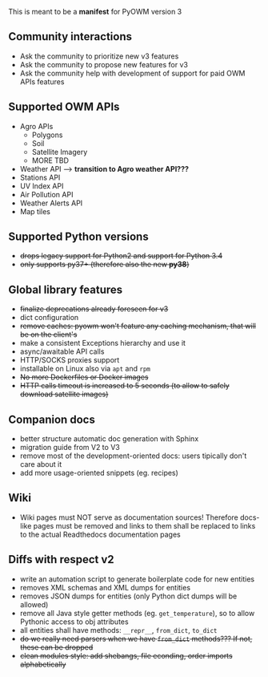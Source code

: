 This is meant to be a **manifest** for PyOWM version 3

## Community interactions
- Ask the community to prioritize new v3 features
- Ask the community to propose new features for v3
- Ask the community help with development of support for paid OWM APIs features


## Supported OWM APIs
- Agro APIs
    - Polygons
    - Soil
    - Satellite Imagery
    - MORE TBD
- Weather API --> **transition to Agro weather API???**
- Stations API
- UV Index API
- Air Pollution API
- Weather Alerts API
- Map tiles

## Supported Python versions
- ~~drops legacy support for Python2 and support for Python 3.4~~
- ~~only supports py37+ (therefore also the new **py38**)~~

## Global library features
- ~~finalize deprecations already foreseen for v3~~
- dict configuration
- ~~remove caches: pyowm won't feature any caching mechanism, that will be on the client's~~
- make a consistent Exceptions hierarchy and use it
- async/awaitable API calls
- HTTP/SOCKS proxies support
- installable on Linux also via `apt` and `rpm`
- ~~No more Dockerfiles or Docker images~~
- ~~HTTP calls timeout is increased to 5 seconds (to allow to safely download satellite images)~~

## Companion docs
- better structure automatic doc generation with Sphinx
- migration guide from V2 to V3
- remove most of the development-oriented docs: users tipically don't care about it
- add more usage-oriented snippets (eg. recipes)

## Wiki
- Wiki pages must NOT serve as documentation sources! Therefore docs-like pages must be removed and links to them shall be replaced to links to the actual Readthedocs documentation pages

## Diffs with respect v2
- write an automation script to generate boilerplate code for new entities
- removes XML schemas and XML dumps for entities
- removes JSON dumps for entities (only Python dict dumps will be allowed)
- remove all Java style getter methods (eg. `get_temperature`), so to allow Pythonic access to obj attributes
- all entities shall have methods: `__repr__`, `from_dict`, `to_dict`
- ~~do we really need parsers when we have `from_dict` methods??? If not, these can be dropped~~
- ~~clean modules style: add shebangs, file econding, order imports alphabetically~~